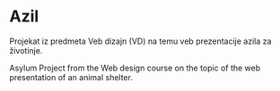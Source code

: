 # Azil
Projekat iz predmeta Veb dizajn (VD) na temu veb prezentacije azila za životinje.

Asylum
Project from the Web design course on the topic of the web presentation of an animal shelter.
